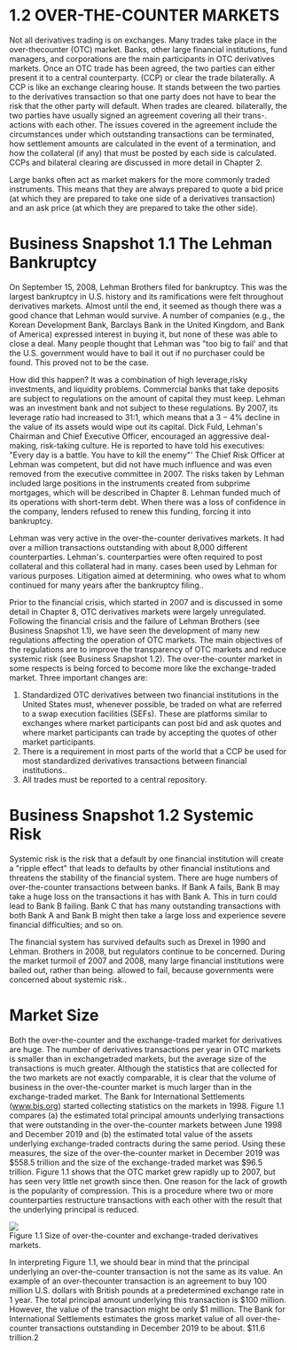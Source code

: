 # 1.2 OVER-THE-COUNTER MARKETS  

Not all derivatives trading is on exchanges. Many trades take place in the over-thecounter (OTC) market. Banks, other large financial institutions, fund managers, and corporations are the main participants in OTC derivatives markets. Once an OTC trade has been agreed, the two parties can either present it to a central counterparty. (CCP) or clear the trade bilaterally. A CCP is like an exchange clearing house. It stands between the two parties to the derivatives transaction so that one party does not have to bear the risk that the other party will default. When trades are cleared. bilaterally, the two parties have usually signed an agreement covering all their trans-. actions with each other. The issues covered in the agreement include the circumstances under which outstanding transactions can be terminated, how settlement amounts are calculated in the event of a termination, and how the collateral (if any) that must be posted by each side is calculated. CCPs and bilateral clearing are discussed in more detail in Chapter 2.  

Large banks often act as market makers for the more commonly traded instruments. This means that they are always prepared to quote a bid price (at which they are prepared to take one side of a derivatives transaction) and an ask price (at which they are prepared to take the other side).  

# Business Snapshot 1.1 The Lehman Bankruptcy  

On September 15, 2008, Lehman Brothers filed for bankruptcy. This was the largest bankruptcy in U.S. history and its ramifications were felt throughout derivatives markets. Almost until the end, it seemed as though there was a good chance that Lehman would survive. A number of companies (e.g., the Korean Development Bank, Barclays Bank in the United Kingdom, and Bank of America) expressed interest in buying it, but none of these was able to close a deal. Many people thought that Lehman was "too big to fail' and that the U.S. government would have to bail it out if no purchaser could be found. This proved not to be the case.  

How did this happen? It was a combination of high leverage,risky investments, and liquidity problems. Commercial banks that take deposits are subject to regulations on the amount of capital they must keep. Lehman was an investment bank and not subject to these regulations. By 2007, its leverage ratio had increased to 31:1, which means that a $3{-}4\%$ decline in the value of its assets would wipe out its capital. Dick Fuld, Lehman's Chairman and Chief Executive Officer, encouraged an aggressive deal-making, risk-taking culture. He is reported to have told his executives: "Every day is a battle. You have to kill the enemy"' The Chief Risk Officer at Lehman was competent, but did not have much influence and was even removed from the executive committee in 2007. The risks taken by Lehman included large positions in the instruments created from subprime mortgages, which will be described in Chapter 8. Lehman funded much of its operations with short-term debt. When there was a loss of confidence in the company, lenders refused to renew this funding, forcing it into bankruptcy.  

Lehman was very active in the over-the-counter derivatives markets. It had over a million transactions outstanding with about 8,000 different counterparties. Lehman's. counterparties were often required to post collateral and this collateral had in many. cases been used by Lehman for various purposes. Litigation aimed at determining. who owes what to whom continued for many years after the bankruptcy filing..  

Prior to the financial crisis, which started in 2007 and is discussed in some detail in Chapter 8, OTC derivatives markets were largely unregulated. Following the financial crisis and the failure of Lehman Brothers (see Business Snapshot 1.1), we have seen the development of many new regulations affecting the operation of OTC markets. The main objectives of the regulations are to improve the transparency of OTC markets and reduce systemic risk (see Business Snapshot 1.2). The over-the-counter market in some respects is being forced to become more like the exchange-traded market. Three important changes are:  

1. Standardized OTC derivatives between two financial institutions in the United States must, whenever possible, be traded on what are referred to a swap execution facilities (SEFs). These are platforms similar to exchanges where market participants can post bid and ask quotes and where market participants can trade by accepting the quotes of other market participants.   
2. There is a requirement in most parts of the world that a CCP be used for most standardized derivatives transactions between financial institutions..   
3. All trades must be reported to a central repository.  

# Business Snapshot 1.2 Systemic Risk  

Systemic risk is the risk that a default by one financial institution will create a "ripple effect" that leads to defaults by other financial institutions and threatens the stability of the financial system. There are huge numbers of over-the-counter transactions between banks. If Bank A fails, Bank B may take a huge loss on the transactions it has with Bank A. This in turn could lead to Bank B failing. Bank C that has many outstanding transactions with both Bank A and Bank B might then take a large loss and experience severe financial difficulties; and so on.  

The financial system has survived defaults such as Drexel in 1990 and Lehman. Brothers in 2008, but regulators continue to be concerned. During the market turmoil of 2007 and 2008, many large financial institutions were bailed out, rather than being. allowed to fail, because governments were concerned about systemic risk..  

# Market Size  

Both the over-the-counter and the exchange-traded market for derivatives are huge. The number of derivatives transactions per year in OTC markets is smaller than in exchangetraded markets, but the average size of the transactions is much greater. Although the statistics that are collected for the two markets are not exactly comparable, it is clear that the volume of business in the over-the-counter market is much larger than in the exchange-traded market. The Bank for International Settlements (www.bis.org) started collecting statistics on the markets in 1998. Figure 1.1 compares (a) the estimated total principal amounts underlying transactions that were outstanding in the over-the-counter markets between June 1998 and December 2019 and (b) the estimated total value of the assets underlying exchange-traded contracts during the same period. Using these measures, the size of the over-the-counter market in December 2019 was $\$558.5$ trillion and the size of the exchange-traded market was $\$96.5$ trillion. Figure 1.1 shows that the OTC market grew rapidly up to 2007, but has seen very little net growth since then. One reason for the lack of growth is the popularity of compression. This is a procedure where two or more counterparties restructure transactions with each other with the result that the underlying principal is reduced.  

![](images/609fdfb067593ea3a06fd96987e17e8305a5f7fa0f6963683d029df8db5e2027.jpg)  
Figure 1.1 Size of over-the-counter and exchange-traded derivatives markets.  

In interpreting Figure 1.1, we should bear in mind that the principal underlying an over-the-counter transaction is not the same as its value. An example of an over-thecounter transaction is an agreement to buy 100 million U.S. dollars with British pounds at a predetermined exchange rate in 1 year. The total principal amount underlying this transaction is $\$100$ million. However, the value of the transaction might be only $\$1$ million. The Bank for International Settlements estimates the gross market value of all over-the-counter transactions outstanding in December 2019 to be about. $\$11.6$ trillion.2  

